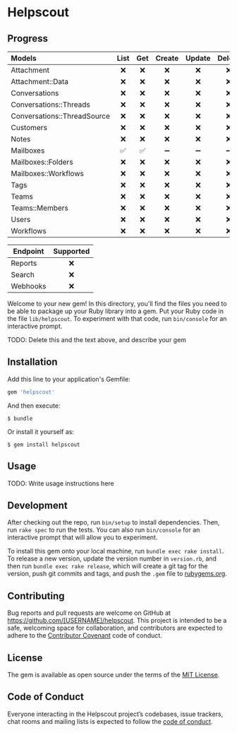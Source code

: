 # Helpscout

## Progress

| Models | List | Get | Create | Update | Delete |
| :----- | :--: | :-: | :----: | :----: | :----: |
| Attachment | ❌ | ❌ | ❌ | ❌ | ❌ |
| Attachment::Data | ❌ | ❌ | ❌ | ❌ | ❌ |
| Conversations | ❌ | ❌ | ❌ | ❌ | ❌ |
| Conversations::Threads | ❌ | ❌ | ❌ | ❌ | ❌ |
| Conversations::ThreadSource | ❌ | ❌ | ❌ | ❌ | ❌ |
| Customers | ❌ | ❌ | ❌ | ❌ | ❌ |
| Notes | ❌ | ❌ | ❌ | ❌ | ❌ |
| Mailboxes | ✅ | ✅ | ➖ | ➖ | ➖ |
| Mailboxes::Folders | ❌ | ❌ | ❌ | ❌ | ❌ |
| Mailboxes::Workflows | ❌ | ❌ | ❌ | ❌ | ❌ |
| Tags | ❌ | ❌ | ❌ | ❌ | ❌ |
| Teams | ❌ | ❌ | ❌ | ❌ | ❌ |
| Teams::Members | ❌ | ❌ | ❌ | ❌ | ❌ |
| Users | ❌ | ❌ | ❌ | ❌ | ❌ |
| Workflows | ❌ | ❌ | ❌ | ❌ | ❌ |

| Endpoint | Supported |
| -------- | :-------: |
| Reports | ❌ |
| Search | ❌ |
| Webhooks | ❌ |

Welcome to your new gem! In this directory, you'll find the files you need to be able to package up your Ruby library into a gem. Put your Ruby code in the file `lib/helpscout`. To experiment with that code, run `bin/console` for an interactive prompt.

TODO: Delete this and the text above, and describe your gem

## Installation

Add this line to your application's Gemfile:

```ruby
gem 'helpscout'
```

And then execute:

    $ bundle

Or install it yourself as:

    $ gem install helpscout

## Usage

TODO: Write usage instructions here

## Development

After checking out the repo, run `bin/setup` to install dependencies. Then, run `rake spec` to run the tests. You can also run `bin/console` for an interactive prompt that will allow you to experiment.

To install this gem onto your local machine, run `bundle exec rake install`. To release a new version, update the version number in `version.rb`, and then run `bundle exec rake release`, which will create a git tag for the version, push git commits and tags, and push the `.gem` file to [rubygems.org](https://rubygems.org).

## Contributing

Bug reports and pull requests are welcome on GitHub at https://github.com/[USERNAME]/helpscout. This project is intended to be a safe, welcoming space for collaboration, and contributors are expected to adhere to the [Contributor Covenant](http://contributor-covenant.org) code of conduct.

## License

The gem is available as open source under the terms of the [MIT License](https://opensource.org/licenses/MIT).

## Code of Conduct

Everyone interacting in the Helpscout project’s codebases, issue trackers, chat rooms and mailing lists is expected to follow the [code of conduct](https://github.com/[USERNAME]/helpscout/blob/master/CODE_OF_CONDUCT.md).
